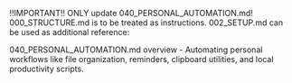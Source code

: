 !!IMPORTANT!! ONLY update 040_PERSONAL_AUTOMATION.md! 000_STRUCTURE.md is to be treated as instructions. 002_SETUP.md can be used as additional reference:

040_PERSONAL_AUTOMATION.md overview - Automating personal workflows like file organization, reminders, clipboard utilities, and local productivity scripts.
